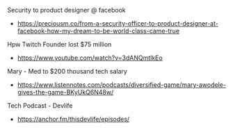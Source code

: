 Security to product designer @ facebook
- https://preciousm.co/from-a-security-officer-to-product-designer-at-facebook-how-my-dream-to-be-world-class-came-true

Hpw Twitch Founder lost $75 million
- https://www.youtube.com/watch?v=3dANQmtlkEo

Mary - Med to $200 thousand tech salary
- https://www.listennotes.com/podcasts/diversified-game/mary-awodele-gives-the-game-BKyUkQ6N48w/

Tech Podcast - Devlife
- https://anchor.fm/thisdevlife/episodes/

